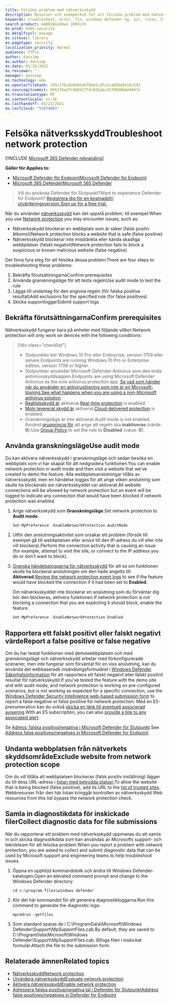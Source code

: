 ```yaml
---
title: Felsöka problem med nätverksskydd
description: Resurser och exempelkod för att felsöka problem med nätverksskydd i Microsoft Defender för slutpunkt.
keywords: troubleshoot, error, fix, windows defender eg, asr, rules, hips, troubleshoot, audit, exclusion, false positive, broken, blocking, microsoft defender for endpoint, microsoft defender advanced threat protection
search.product: eADQiWindows 10XVcnh
ms.prod: m365-security
ms.mktglfcycl: manage
ms.sitesec: library
ms.pagetype: security
localization_priority: Normal
audience: ITPro
author: dansimp
ms.author: dansimp
ms.date: 01/26/2021
ms.reviewer: ''
manager: dansimp
ms.technology: mde
ms.openlocfilehash: 165c17bc820403ebfbbe5cdfe3ca856e8416c593
ms.sourcegitcommit: 956176ed7c8b8427fdc655abcd1709d86da9447e
ms.translationtype: MT
ms.contentlocale: sv-SE
ms.lasthandoff: 03/23/2021
ms.locfileid: "51074081"
---
```

# <a name="troubleshoot-network-protection"></a><span data-ttu-id="77454-104">Felsöka nätverksskydd</span><span class="sxs-lookup"><span data-stu-id="77454-104">Troubleshoot network protection</span></span>

[!INCLUDE [Microsoft 365 Defender rebranding](../../includes/microsoft-defender.md)]


<span data-ttu-id="77454-105">**Gäller för:**</span><span class="sxs-lookup"><span data-stu-id="77454-105">**Applies to:**</span></span>
- [<span data-ttu-id="77454-106">Microsoft Defender för Endpoint</span><span class="sxs-lookup"><span data-stu-id="77454-106">Microsoft Defender for Endpoint</span></span>](https://go.microsoft.com/fwlink/p/?linkid=2146631)
- [<span data-ttu-id="77454-107">Microsoft 365 Defender</span><span class="sxs-lookup"><span data-stu-id="77454-107">Microsoft 365 Defender</span></span>](https://go.microsoft.com/fwlink/?linkid=2118804)

> <span data-ttu-id="77454-108">Vill du använda Defender för Slutpunkt?</span><span class="sxs-lookup"><span data-stu-id="77454-108">Want to experience Defender for Endpoint?</span></span> [<span data-ttu-id="77454-109">Registrera dig för en kostnadsfri utvärderingsversion.</span><span class="sxs-lookup"><span data-stu-id="77454-109">Sign up for a free trial.</span></span>](https://www.microsoft.com/microsoft-365/windows/microsoft-defender-atp?ocid=docs-wdatp-pullalerts-abovefoldlink) 


<span data-ttu-id="77454-110">När du använder [nätverksskydd](network-protection.md) kan det uppstå problem, till exempel:</span><span class="sxs-lookup"><span data-stu-id="77454-110">When you use [Network protection](network-protection.md) you may encounter issues, such as:</span></span>

- <span data-ttu-id="77454-111">Nätverksskydd blockerar en webbplats som är säker (falsk positiv åtkomst)</span><span class="sxs-lookup"><span data-stu-id="77454-111">Network protection blocks a website that is safe (false positive)</span></span>
- <span data-ttu-id="77454-112">Nätverksskydd blockerar inte misstänkta eller kända skadliga webbplatser (falskt negativt)</span><span class="sxs-lookup"><span data-stu-id="77454-112">Network protection fails to block a suspicious or known malicious website (false negative)</span></span>

<span data-ttu-id="77454-113">Det finns fyra steg för att felsöka dessa problem:</span><span class="sxs-lookup"><span data-stu-id="77454-113">There are four steps to troubleshooting these problems:</span></span>

1. <span data-ttu-id="77454-114">Bekräfta förutsättningarna</span><span class="sxs-lookup"><span data-stu-id="77454-114">Confirm prerequisites</span></span>
2. <span data-ttu-id="77454-115">Använda granskningsläge för att testa regeln</span><span class="sxs-lookup"><span data-stu-id="77454-115">Use audit mode to test the rule</span></span>
3. <span data-ttu-id="77454-116">Lägga till undantag för den angivna regeln (för falska positiva resultat)</span><span class="sxs-lookup"><span data-stu-id="77454-116">Add exclusions for the specified rule (for false positives)</span></span>
4. <span data-ttu-id="77454-117">Skicka supportloggar</span><span class="sxs-lookup"><span data-stu-id="77454-117">Submit support logs</span></span>

## <a name="confirm-prerequisites"></a><span data-ttu-id="77454-118">Bekräfta förutsättningarna</span><span class="sxs-lookup"><span data-stu-id="77454-118">Confirm prerequisites</span></span>

<span data-ttu-id="77454-119">Nätverksskydd fungerar bara på enheter med följande villkor:</span><span class="sxs-lookup"><span data-stu-id="77454-119">Network protection will only work on devices with the following conditions:</span></span>

>[!div class="checklist"]
> - <span data-ttu-id="77454-120">Slutpunkter kör Windows 10 Pro eller Enterprise, version 1709 eller senare.</span><span class="sxs-lookup"><span data-stu-id="77454-120">Endpoints are running Windows 10 Pro or Enterprise edition, version 1709 or higher.</span></span>
> - <span data-ttu-id="77454-121">Slutpunkter använder Microsoft Defender Antivirus som den enda antivirusskyddsappen.</span><span class="sxs-lookup"><span data-stu-id="77454-121">Endpoints are using Microsoft Defender Antivirus as the sole antivirus protection app.</span></span> <span data-ttu-id="77454-122">[Se vad som händer när du använder en antiviruslösning som inte är en Microsoft-lösning.](https://docs.microsoft.com/windows/security/threat-protection/microsoft-defender-antivirus/microsoft-defender-antivirus-compatibility)</span><span class="sxs-lookup"><span data-stu-id="77454-122">[See what happens when you are using a non-Microsoft antivirus solution](https://docs.microsoft.com/windows/security/threat-protection/microsoft-defender-antivirus/microsoft-defender-antivirus-compatibility).</span></span>
> - <span data-ttu-id="77454-123">[Realtidsskydd är](https://docs.microsoft.com/windows/security/threat-protection/microsoft-defender-antivirus/configure-real-time-protection-microsoft-defender-antivirus) aktiverat.</span><span class="sxs-lookup"><span data-stu-id="77454-123">[Real-time protection](https://docs.microsoft.com/windows/security/threat-protection/microsoft-defender-antivirus/configure-real-time-protection-microsoft-defender-antivirus) is enabled.</span></span>
> - <span data-ttu-id="77454-124">[Moln levererat skydd är](https://docs.microsoft.com/windows/security/threat-protection/microsoft-defender-antivirus/enable-cloud-protection-microsoft-defender-antivirus) aktiverat.</span><span class="sxs-lookup"><span data-stu-id="77454-124">[Cloud-delivered protection](https://docs.microsoft.com/windows/security/threat-protection/microsoft-defender-antivirus/enable-cloud-protection-microsoft-defender-antivirus) is enabled.</span></span>
> - <span data-ttu-id="77454-125">Granskningsläge är inte aktiverat.</span><span class="sxs-lookup"><span data-stu-id="77454-125">Audit mode is not enabled.</span></span> <span data-ttu-id="77454-126">Använd [grupprincip för](enable-network-protection.md#group-policy) att ange att regeln ska **inaktiveras** (värde: **0**).</span><span class="sxs-lookup"><span data-stu-id="77454-126">Use [Group Policy](enable-network-protection.md#group-policy) to set the rule to **Disabled** (value: **0**).</span></span>

## <a name="use-audit-mode"></a><span data-ttu-id="77454-127">Använda granskningsläge</span><span class="sxs-lookup"><span data-stu-id="77454-127">Use audit mode</span></span>

<span data-ttu-id="77454-128">Du kan aktivera nätverksskydd i granskningsläge och sedan besöka en webbplats som vi har skapat för att nedgradera funktionen.</span><span class="sxs-lookup"><span data-stu-id="77454-128">You can enable network protection in audit mode and then visit a website that we've created to demo the feature.</span></span> <span data-ttu-id="77454-129">Alla webbplatsanslutningar tillåts av nätverksskydd, men en händelse loggas för att ange vilken anslutning som skulle ha blockerats om nätverksskyddet var aktiverat.</span><span class="sxs-lookup"><span data-stu-id="77454-129">All website connections will be allowed by network protection but an event will be logged to indicate any connection that would have been blocked if network protection was enabled.</span></span>

1. <span data-ttu-id="77454-130">Ange nätverksskydd som **Granskningsläge**.</span><span class="sxs-lookup"><span data-stu-id="77454-130">Set network protection to **Audit mode**.</span></span>

   ```PowerShell
   Set-MpPreference -EnableNetworkProtection AuditMode
   ```

2. <span data-ttu-id="77454-131">Utför den anslutningsaktivitet som orsakar ett problem (försök till exempel gå till webbplatsen eller anslut till den IP-adress du vill eller inte vill blockera).</span><span class="sxs-lookup"><span data-stu-id="77454-131">Perform the connection activity that is causing an issue (for example, attempt to visit the site, or connect to the IP address you do or don't want to block).</span></span>

3. <span data-ttu-id="77454-132">[Granska händelseloggarna för nätverksskydd](network-protection.md#review-network-protection-events-in-windows-event-viewer) för att se om funktionen skulle ha blockerat anslutningen om den hade angetts till **Aktiverad.**</span><span class="sxs-lookup"><span data-stu-id="77454-132">[Review the network protection event logs](network-protection.md#review-network-protection-events-in-windows-event-viewer) to see if the feature would have blocked the connection if it had been set to **Enabled**.</span></span>
   
   <span data-ttu-id="77454-133">Om nätverksskyddet inte blockerar en anslutning som du förväntar dig bör den blockeras, aktivera funktionen.</span><span class="sxs-lookup"><span data-stu-id="77454-133">If network protection is not blocking a connection that you are expecting it should block, enable the feature.</span></span>

   ```PowerShell
   Set-MpPreference -EnableNetworkProtection Enabled
   ```

## <a name="report-a-false-positive-or-false-negative"></a><span data-ttu-id="77454-134">Rapportera ett falskt positivt eller falskt negativt värde</span><span class="sxs-lookup"><span data-stu-id="77454-134">Report a false positive or false negative</span></span>

<span data-ttu-id="77454-135">Om du har testat funktionen med demowebbplatsen och med granskningsläge och nätverksskydd arbetar med förkonfigurerade scenarier, men inte fungerar som förväntat för en viss anslutning, kan du använda det webbaserade insändningsformuläret i [Windows Defender Säkerhetsinformation](https://www.microsoft.com/wdsi/filesubmission) för att rapportera ett falskt negativt eller falskt positivt resultat för nätverksskydd.</span><span class="sxs-lookup"><span data-stu-id="77454-135">If you've tested the feature with the demo site and with audit mode, and network protection is working on pre-configured scenarios, but is not working as expected for a specific connection, use the [Windows Defender Security Intelligence web-based submission form](https://www.microsoft.com/wdsi/filesubmission) to report a false negative or false positive for network protection.</span></span> <span data-ttu-id="77454-136">Med en E5-prenumeration kan du också [skicka en länk till eventuell associerad avisering](alerts-queue.md).</span><span class="sxs-lookup"><span data-stu-id="77454-136">With an E5 subscription, you can also [provide a link to any associated alert](alerts-queue.md).</span></span>

<span data-ttu-id="77454-137">Se [Adress: falska positiva/negativa i Microsoft Defender för Slutpunkt](defender-endpoint-false-positives-negatives.md).</span><span class="sxs-lookup"><span data-stu-id="77454-137">See [Address false positives/negatives in Microsoft Defender for Endpoint](defender-endpoint-false-positives-negatives.md).</span></span>

## <a name="exclude-website-from-network-protection-scope"></a><span data-ttu-id="77454-138">Undanta webbplatsen från nätverkets skyddsområde</span><span class="sxs-lookup"><span data-stu-id="77454-138">Exclude website from network protection scope</span></span>

<span data-ttu-id="77454-139">Om du vill tillåta att webbplatsen blockeras (falsk positiv inställning) lägger du till dess URL-adress i [listan med betrodda platser.](https://blogs.msdn.microsoft.com/asiatech/2014/08/19/how-to-add-web-sites-to-trusted-sites-via-gpo-from-dc-installed-ie10-or-higher-ie-version/)</span><span class="sxs-lookup"><span data-stu-id="77454-139">To allow the website that is being blocked (false positive), add its URL to the [list of trusted sites](https://blogs.msdn.microsoft.com/asiatech/2014/08/19/how-to-add-web-sites-to-trusted-sites-via-gpo-from-dc-installed-ie10-or-higher-ie-version/).</span></span> <span data-ttu-id="77454-140">Webbresurser från den här listan kringgår kontrollen av nätverksskydd.</span><span class="sxs-lookup"><span data-stu-id="77454-140">Web resources from this list bypass the network protection check.</span></span>

## <a name="collect-diagnostic-data-for-file-submissions"></a><span data-ttu-id="77454-141">Samla in diagnostikdata för inskickade filer</span><span class="sxs-lookup"><span data-stu-id="77454-141">Collect diagnostic data for file submissions</span></span>

<span data-ttu-id="77454-142">När du rapporterar ett problem med nätverksskydd uppmanas du att samla in och skicka diagnostikdata som kan användas av Microsofts support- och teknikteam för att felsöka problem.</span><span class="sxs-lookup"><span data-stu-id="77454-142">When you report a problem with network protection, you are asked to collect and submit diagnostic data that can be used by Microsoft support and engineering teams to help troubleshoot issues.</span></span>

1. <span data-ttu-id="77454-143">Öppna en upphöjd kommandotolk och ändra till Windows Defender-katalogen:</span><span class="sxs-lookup"><span data-stu-id="77454-143">Open an elevated command prompt and change to the Windows Defender directory:</span></span>

   ```console
   cd c:\program files\windows defender
   ```

2. <span data-ttu-id="77454-144">Kör det här kommandot för att generera diagnostikloggarna:</span><span class="sxs-lookup"><span data-stu-id="77454-144">Run this command to generate the diagnostic logs:</span></span>

   ```console
   mpcmdrun -getfiles
   ```

3. <span data-ttu-id="77454-145">Som standard sparas de i C:\ProgramData\Microsoft\Windows Defender\Support\MpSupportFiles.cab.</span><span class="sxs-lookup"><span data-stu-id="77454-145">By default, they are saved to C:\ProgramData\Microsoft\Windows Defender\Support\MpSupportFiles.cab.</span></span> <span data-ttu-id="77454-146">Bifoga filen i inskickat formulär.</span><span class="sxs-lookup"><span data-stu-id="77454-146">Attach the file to the submission form.</span></span>

## <a name="related-topics"></a><span data-ttu-id="77454-147">Relaterade ämnen</span><span class="sxs-lookup"><span data-stu-id="77454-147">Related topics</span></span>

- [<span data-ttu-id="77454-148">Nätverksskydd</span><span class="sxs-lookup"><span data-stu-id="77454-148">Network protection</span></span>](network-protection.md)
- [<span data-ttu-id="77454-149">Utvärdera nätverksskydd</span><span class="sxs-lookup"><span data-stu-id="77454-149">Evaluate network protection</span></span>](evaluate-network-protection.md)
- [<span data-ttu-id="77454-150">Aktivera nätverksskydd</span><span class="sxs-lookup"><span data-stu-id="77454-150">Enable network protection</span></span>](enable-network-protection.md)
- [<span data-ttu-id="77454-151">Adressera falska positiva/negativa tal i Defender för Slutpunkt</span><span class="sxs-lookup"><span data-stu-id="77454-151">Address false positives/negatives in Defender for Endpoint</span></span>](defender-endpoint-false-positives-negatives.md)
